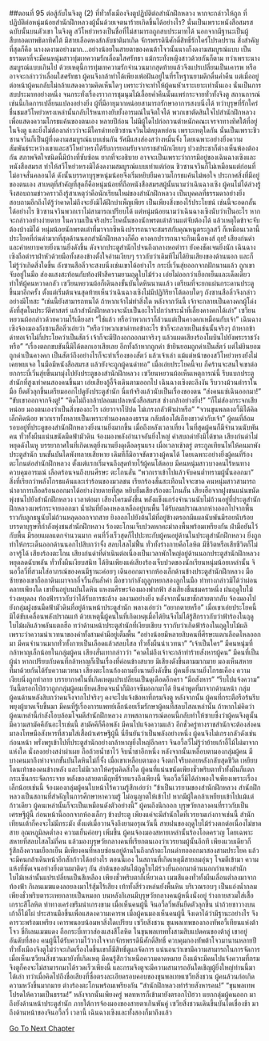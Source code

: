 ##ตอนที่ 95 ต่อสู้กับในจิงตู (2)
ที่ทั่วทั้งเมืองจิงตูปฏิบัติต่อสำนักฝึกหลวง หากจะกล่าวให้ถูก ที่ปฏิบัติต่อหนุ่มน้อยสำนักฝึกหลวงผู้นั้นด้วยเจตนาร้ายเกิดขึ้นได้อย่างไร? นั่นเป็นเพราะหนังสือสมรสฉบับนั้นบนตัวเขา
ในจิงตู สวีโหย่วหรงเป็นชื่อที่ไม่สามารถถูกสบประมาทได้
นอกจากมีฐานะเป็นผู้สืบทอดเทพธิดาทิศใต้ มีสายเลือดหงส์กลับชาติมาเกิด จักรพรรดินีศักดิ์สิทธิ์รักใคร่โปรดปราน สิ่งสำคัญที่สุดก็คือ นางงดงามอย่างมาก...อย่างน้อยในสายตาของคนต้าโจวนั้นนางก็งดงามสมบูรณ์แบบ เป็นธรรมดาที่จะมีคนหนุ่มสาวทุ่มเทความรักเลื่อมใสศรัทธา แม้กระทั่งหญิงสาวด้วยกันก็ตาม
ทว่าเพราะนางสมบูรณ์แบบเกินไป ด้วยเหตุนี้การทุ่มเทความรักจำนวนมากสุดท้ายแล้วจึงแปรเปลี่ยนเป็นเคารพ หรืออาจจะกล่าวว่าเลื่อมใสศรัทธา ผู้คนจึงกล้าทำได้เพียงเพ้อฝันอยู่ในที่รโหฐานยามดึกดื่นค่ำคืน แต่เมื่ออยู่ต่อหน้าผู้คนกลับไม่กล้าแสดงความคิดเห็นใดๆ เพราะว่าจะทำให้ผู้คนหัวเราะเยาะเท่านั้นเอง
นั่นเป็นการสบประมาทอย่างหนึ่ง
จนกระทั่งเรื่องราวการชุมนุมไม้เลื้อยค่ำคืนนั้นแพร่กระจายทั่วทั้งจิงตู สถานการณ์เช่นนี้เกิดการเปลี่ยนแปลงอย่างยิ่ง ผู้ที่มีอายุมากหน่อยสามารถรักษาอาการสงบนิ่งได้ ทว่าบุรุษที่รักใคร่ชื่นชมสวีโหย่วหรงเหล่านั้นกลับไร้หนทางยับยั้งอารมณ์ในจิตใจได้ พวกเขาตัดสินใจไปสำนักฝึกหลวงเพื่อแสดงความโกรธแค้นของตนเอง
หลายปีก่อน ไม่มีผู้ใดไปก่อกวนตำหนักคณะเจรจาทางทิศใต้ที่อยู่ในจิงตู และยิ่งไม่ต้องกล่าวว่าจะมีใครด่าทอชิวซานจวินไม่หยุดหย่อน เพราะเหตุใดกัน นั่นเป็นเพราะชิวซานจวินก็เป็นผู้ที่งดงามสมบูรณ์แบบเช่นกัน รัศมีแสงส่องสว่างหมื่นจั้ง โดยเฉพาะอย่างยิ่งความสัมพันธ์ระหว่างเขาและสวีโหย่วหรงได้รับการยอมรับจากราชสำนักเงียบๆ ปวงประชาก็ต่างเห็นพ้องต้องกัน
สภาพจิตใจชนิดนี้มีบ้างที่ซับซ้อน ยากที่จะอธิบาย อาจจะเป็นเพราะว่าการมีอยู่ของเฉินฉางเซิงและหนังสือสมรส ทำให้สวีโหย่วหรงมิได้งดงามสมบูรณ์แบบเท่าแต่ก่อน ชิวซานจวินก็ไม่เหมือนแต่ก่อนที่ไม่อาจสั่นคลอนได้ ดังนั้นบรรดาบุรุษหนุ่มน้อยจึงเริ่มหยิบยืมความโกรธแค้นไม่พอใจ ประกาศสิ่งที่มีอยู่ของตนเอง
สาเหตุที่สำคัญที่สุดก็คือหนุ่มน้อยที่ถือหนังสือสมรสผู้นั้นนามว่าเฉินฉางเซิง ผู้คนไม่ได้ล่วงรู้ จึงสอบถามข่าวคราวถึงรู้สาเหตุว่าคือนักเรียนใหม่ของสำนักฝึกหลวง เป็นบุคคลที่ธรรมดาอย่างยิ่ง สอบถามอีกถึงได้รู้ว่าคาดไม่ถึงจะยังมิได้ฝึกบำเพ็ญเพียร เป็นเพียงสิ่งของไร้ประโยชน์
เช่นนี้จะอดกลั้นได้อย่างไร ชิวซานจวินพวกเราไม่สามารถเปรียบได้ แต่หนุ่มน้อยนามว่าเฉินฉางเซิงนับว่าเป็นอะไร
หากจะกล่าวอย่างง่ายดาย ในความเป็นจริงประโยคนั้นของนักพรตเต๋าล้วนแต่จับต้องได้ แล้วเหตุใดข้าจะจับต้องบ้างมิได้
หนุ่มน้อยนักพรตเต๋าที่มาจากซีหนิงปรารถนาจะสมรสกับคุณหนูตระกูลสวี
ก็เหมือนเวลานี้ประโยคที่ก่นด่ามากที่สุดด้านนอกสำนักฝึกหลวงก็คือ คางคกปรารถนาจะกินเนื้อหงส์
ถุย!
เสียงก่นด่าและคำหยาบคายยิ่งนานยิ่งดังขึ้น ดังจากประตูสำนักไปจนถึงกลางหอตำรา ยังคงชัดเจนยิ่งนัก
เฉินฉางเซิงถือตำราฝ่าหัวด้วยมือทั้งสองข้างตั้งใจอ่านเงียบๆ ราวกับว่าเดิมทีไม่ได้ยินเสียงของด้านนอก และก็ไม่รู้ว่าเกิดสิ่งใดขึ้น
ถังซานสือลิ่วจะสงบนิ่งเช่นเขาได้อย่างไร กระบี่เวิ่นสุ่ยออกจากฝักนานแล้ว ถูกเขาจับอยู่ในมือ ส่องแสงสะท้อนกับท้องฟ้าสีครามยามฤดูใบไม้ร่วง เอ่ยไม่ออกว่าเยือกเย็นและเด็ดเดี่ยวทำให้ผู้คนหวาดกลัว
เซวียนหยวนผ้อก็เดินลงขั้นบันไดหินนานแล้ว เตรียมที่จะยกแผ่นกระดานประตูขึ้นมาอีกครั้ง
ตั้งแต่เริ่มต้นจนสุดท้ายเห็นว่าเฉินฉางเซิงไม่มีปฏิกิริยาโต้ตอบใดๆ ถังซานสือลิ่วจึงกล่าวอย่างมีโทสะ “เช่นนี้ยังสามารถทนได้ ถ้าหากเจ้าไม่ทำสิ่งใด หลังจากวันนี้ เจ้าจะกลายเป็นคางคกผู้โด่งดังที่สุดในประวัติศาสตร์ แล้วสำนักฝึกหลวงจะนับเป็นอะไรไปกว่าสระน้ำที่เลี้ยงคางคกได้เล่า”
เซวียนหยวนผ้อกล่าวด้วยความไร้เดียงสา “ใช่แล้ว หรือว่าพวกเราก็ล้วนแต่เป็นคางคกเหมือนกับเจ้า”
เฉินฉางเซิงจ้องมองถังซานสือลิ่วเอ่ยว่า “หรือว่าพวกเขาด่าทอข้าอะไร ข้าก็จะกลายเป็นเช่นนั้นจริงๆ ถ้าหากข้าด่าทอเจ้าไม่กี่ประโยคว่าเป็นสัตว์ เจ้าก็จะมีปีกงอกออกมาจริงๆ แล้วแผดเสียงร้องโผบินไปยังพระราชวังหรือ”
“เรื่องตลกขบขันนี้มิได้ตลกเอาเสียเลย อีกทั้งถ้าหากถูกด่า ข้ายินยอมถูกด่าเป็นสัตว์ แต่ไม่ยินยอมถูกด่าเป็นคางคก เป็นสัตว์ถึงอย่างไรก็จะทำเรื่องของสัตว์ แล้วเจ้าเล่า แม้แต่หน้าของสวีโหย่วหรงยังไม่เคยพบเจอ ในมือมีหนังสือสมรส แล้วยังจะถูกผู้คนด่าทอ”
เมื่อเอ่ยประโยคนี้จบ ก็คร้านจะสนใจเขาต่อ ยกกระบี่เวิ่นสุ่ยขึ้นมามุ่งไปยังประตูของสำนักฝึกหลวง
เซวียนหยวนผ้อเห็นเหตุการณ์นี้ รีบแบกประตูสำนักที่สูงเท่าคนสองคนขึ้นมา เอ่ยเสียงอู้อี้จึงเดินตามออกไป
เฉินฉางเซิงตะลึงงัน รีบวางม้วนตำราในมือ ยืดตัวลุกขึ้นเตรียมออกไปดูยังประตูสำนัก นี่แท้จริงแล้วนับเป็นเรื่องของตน
“ส่งคนแซ่เฉินออกมา!”
“ขับเขาออกจากจิงตู!”
“คิดไม่ถึงกล้าปลอมแปลงหนังสือสมรส ช่างกล้าอย่างยิ่ง!”
“ก็ไม่ส่องกระจกเสียหน่อย มองตนเองว่าเป็นสิ่งของอะไร เอ่ยวาจาโป้ปด ไม่เกรงกลัวฟ้าผ่าหรือ”
“จวนขุนพลตงอวี้มิได้คิดเล็กคิดน้อย พวกเราทั้งหลายเป็นเพราะทำนองคลองธรรม กลับต้องโต้เถียงขาวดำกับเจ้า”
ผู้คนที่ล้อมรอบอยู่ที่ประตูของสำนักฝึกหลวงยิ่งนานยิ่งมากขึ้น เมื่อถึงหลังเวลาเที่ยง ในที่สุดผู้คนก็มีจำนวนนับพันคน ทั่วทั้งผืนแน่นขนัดมืดฟ้ามัวดิน จ้องมองพลังอำนาจอันยิ่งใหญ่ คำสบถด่ายังมิได้ขาด เสียงก่นด่าไม่หยุดดังในหู บรรยากาศในที่เกิดเหตุยิ่งนานยิ่งดุเดือดรุนแรง
เมื่อเวลาเช้าตรู่ ตระกูลเทียนไห่ให้คนมาพังประตูสำนัก บนขั้นบันไดพังทลายเสียหาย เดิมทีก็มิอาจขัดขวางผู้คนได้ โดยเฉพาะอย่างยิ่งผู้คนที่ร้องตะโกนต่อสำนักฝึกหลวง ตั้งแต่แรกเริ่มจนถึงสุดท้ายไร้ผู้คนโต้ตอบ มีคนหนุ่มสาวบางคนไร้หนทางควบคุมอารมณ์ เลือดร้อนจนถึงบนศีรษะ ตะโกนลั่น “พวกเราเข้าไปแล้วจับคนต่ำทรามผู้นั้นออกมา”
สิ่งที่เรียกว่าพลังโกรธแค้นและเร่าร้อนของมวลชน เรียกร้องสั่นสะเทือนใจจะขาด คนหนุ่มสาวสามารถนำอาการเลือดร้อนออกมาได้อย่างง่ายดายที่สุด หยิบยืมเสียงร้องตะโกนลั่น เสียงฮือจากฝูงชนแน่นขนัดพุ่งชนไปยังสำนักฝึกหลวง
เวลาต่อมา เสียงโครมดังขึ้น
พลังแข็งแกร่งจำนวนนับไม่ถ้วนอยู่ที่ประตูสำนักฝึกหลวงแพร่กระจายออกมา
น้ำฝนที่ยังคงหลงเหลืออยู่บนพื้น ได้รับลมปราณลากห่างออกไปจากพื้น ราวกับลูกธนูนับไม่ถ้วนหลุดออกจากสาย ยิงออกไปยังต้นไม้ที่อยู่ข้างตรอกมีแผลนับพันมีรอยนับร้อย
บรรดาบุรุษที่กำลังพุ่งชนสำนักฝึกหลวง ร้องตะโกนเจ็บปวดหกคะมำลงพื้นพร้อมเพรียงกัน ฝ่ามือยันไว้กับพื้น มีรอยแผลแตกจำนวนมาก คนที่วิ่งเร็วสุดก็ไปปะทะกับผู้คนอยู่ด้านในประตูสำนักฝึกหลวง ยิ่งถูกทำให้กระเด็นออกด้านนอกไปสิบกว่าจั้ง สลบไสลไม่ฟื้น ทั่วทั้งร่างกายคือโลหิต มีชีวิตหรือเสียชีวิตก็ไม่อาจรู้ได้
เสียงร้องตะโกน เสียงก่นด่าที่ดำเนินต่อเนื่องเป็นเวลาพักใหญ่อยู่ด้านนอกประตูสำนักฝึกหลวงหยุดลดฉับพลัน
ทั่วทั้งผืนเงียบสนิท ได้ยินเพียงแค่เสียงร้องเจ็บปวดของนักเรียนหนุ่มน้อยเหล่านั้น
จินอวี้ลวี่ที่สวมใส่อาภรณ์ของคนมีฐานะค่อยๆ เดินออกมาจากห้องเล็กด้านข้างประตูสำนักฝึกหลวง
มือซ้ายของเขาถือกาดินเผาจากอี๋จวิ้นอันล้ำค่า มือขวากำลังถูลูกหยกสองลูกในมือ ท่าทางกล่าวมิได้ว่าผ่อนคลายเพียงใด
เขายืนอยู่บนบันไดหิน แหงนศีรษะจ้องมองฟากฟ้า ส่งเสียงชื่นชมคราหนึ่ง
ฝนฤดูใบไม้ร่วงหยุดลง ท้องฟ้าราวกับว่าได้รับการชะล้าง งดงามอย่างยิ่ง
หลังจากนั้นเขาชักสายตากลับ จ้องมองไปยังกลุ่มฝูงชนมืดฟ้ามัวดินที่อยู่ด้านหน้าประตูสำนัก พลางเอ่ยว่า “อยากตายหรือ”
เมื่อเขาเอ่ยประโยคนี้มิได้ขับเคลื่อนพลังปราณแท้ ด้วยเหตุนี้ผู้คนในที่เกิดเหตุเมื่อได้ยินจึงไม่ได้รู้สึกราวกับว่าฟ้าร้องในฤดูใบไม้ผลิแล้วพลันแตกฮือ ทว่าด้านหน้าประตูสำนักที่เงียบเชียบ ราวกับว่าเกิดฟ้าร้องในฤดูใบไม้ผลิ เพราะว่าความน่าเวทนาของคำทั้งสามคำมีอยู่เต็มพื้น
“อย่างน้อยมีหลายสิบคนที่ศีรษะแตกเลือดไหลออกมา มีคนจำนวนมากทั่วทั้งกายเป็นเลือดแล้วสลบไสล ทั่วทั้งผืนน่าเวทนา”
“เจ้าเป็นใคร”
มีคนหนุ่มที่กล้าหาญเล็กน้อยในกลุ่มผู้คน เสียงสั่นเทากล่าวว่า “คาดไม่ถึงเจ้าจะกล้าทำร้ายสังหารผู้คน”
มีคนที่เป็นผู้นำ หากเปรียบกับคนที่กล้าหาญก็เป็นเรื่องที่ค่อนข้างสบาย มีเสียงดังขึ้นตามมากมาย มองเห็นสหายที่มาด้วยกันได้รับความเวทนา เสียงตะโกนก้องถามยิ่งนานยิ่งดังขึ้น ผู้คนยิ่งนานยิ่งโกรธเคือง ความเงียบนิ่งถูกทำลาย บรรยากาศในที่เกิดเหตุแปรเปลี่ยนเป็นดุเดือดอีกครา
“มือสังหาร”
“รีบไปแจ้งความ”
วันนี้ตรอกไป่ฮวาถูกกลุ่มผู้คนเบียดเสียดจนน้ำก็มิอาจซึมออกมาได้ ยินคำพูดที่มาจากด้านหน้า กลุ่มผู้คนด้านหลังสิบกว่าคนจึงจากไปจริงๆ คงจะไปแจ้งข้อหาที่กรมจิงตู หลังจากนั้น ผู้คนที่กระตือรือร้นรีบพยุงผู้บาดเจ็บขึ้นมา มีคนที่รู้เรื่องการแพทย์เล็กน้อยเริ่มรักษาผู้คนที่สลบไสลเหล่านั้น
ถ้าหากไม่คิดว่าผู้คนเหล่านี้กำลังโอบล้อมโจมตีสำนักฝึกหลวง ภาพสถานการณ์ตอนนี้กลับทำให้ซาบซึ้งว่าผู้คนจิงตูนั้นมีความสามัคคีกันอะไรเช่นนี้
สามัคคีก็คือพลัง มีคนไปแจ้งความแล้ว อีกชั่วครู่ทางราชสำนักจะต้องส่งคนมาลงโทษมือสังหารที่สวมใส่เสื้อผ้าเศรษฐีผู้นี้ นี่ยืนยันว่าเป็นพลังอย่างหนึ่ง ผู้คนจึงไม่เกรงกลัวดังเช่นก่อนหน้า พรั่งพรูเข้าไปที่ประตูสำนักอย่างกล้าหาญยิ่งใหญ่อีกครา
จินอวี้ลวี่ไม่รู้ว่าย้ายเก้าอี้ไม้ไผ่มาจากแห่งใด นั่งลงอย่างสง่าผ่าเผย ถือถ้วยน้ำชาไว้ จิบน้ำชาอึกหนึ่ง หลังจากนั้นเหลือบตามองกลุ่มผู้คน
มีบางคนมาถึงห่างจากขั้นบันไดหินไม่กี่จั้ง เมื่อเขาเหลือบตามอง จึงตกใจรีบถอยหลังกลับสุดชีวิต เหยียบโดนเท้าของคนข้างหลัง และไม่มีเวลาให้ครุ่นคิดสิ่งใด ผู้คนที่แน่นขนัดเพียงชั่วพริบตาทั่วทั้งผืนก็แตกกระเซ็นกระจัดกระจาย
พลังของสายตามีฤทธิ์ร้ายแรงถึงเพียงนี้
จินอวี้ลวี่มิได้ลำพองใจเพียงเพราะเรื่องเล็กน้อยเช่นนี้ จ้องมองกลุ่มผู้คนใบหน้าไร้ความรู้สึกเอ่ยว่า “ข้าเป็นเวรยามของสำนักฝึกหลวง สำนักฝึกหลวงเป็นสถานที่สำคัญในการศึกษาหาความรู้ ไม่อนุญาตให้เข้าไป หากมีผู้ใดกล้าเหยียบเข้าไปแม้แต่ก้าวเดียว ผู้คนเหล่านั้นก็จะเป็นเหมือนดังตัวอย่างนี้”
ผู้คนถึงนึกออก บุรุษวัยกลางคนที่ราวกับเป็นเศรษฐีผู้นี้ ก่อนหน้านี้ออกจากห้องเล็กๆ ข้างประตู
เพียงแค่จะมีสำนักใดที่เวรยามเก่งกาจเช่นนี้ สำนักเทียนเต้าก็คงจะไม่มีกระมัง
ตั้งแต่เมื่อวานจึงถึงยามอรุณวันนี้ สายฝนของฤดูใบไม้ร่วงตกต่อเนื่องไม่ขาดสาย อุณหภูมิลดต่ำลง ความเย็นค่อยๆ เพิ่มขึ้น
ผู้คนจ้องมองสหายเหล่านั้นร้องโอดครวญ โดยเฉพาะสหายที่สลบไสลไม่กี่คน แล้วมองบุรุษวัยกลางคนที่เรียกตนเองว่าเวรยามผู้นั้นอีกที เพียงแวบเดียวก็รู้สึกถึงความเยือกเย็น มีเพียงคนที่หลบซ่อนอยู่ด้านในถึงกล้าตะโกนด่าทอออกมาสองสามประโยค แล้วจะมีคนกล้าเดินหน้าอีกสักก้าวได้อย่างไร
ตอนนี้เอง ในสถานที่เกิดเหตุมีสายลมอุ่นๆ โจมตีเข้ามา ความแห้งที่ชัดเจนอย่างยิ่งตามมาติดๆ กัน
ลำต้นของต้นไม้ฤดูใบไม้ร่วงยื่นออกมาด้านนอกกำแพงสำนัก ใบไม้เหล่านั้นแปรเปลี่ยนเป็นสีเหลือง เพียงชั่วพริบตาก็เหี่ยวเฉา
เมฆสีแดงทั่วทั้งผืนเลื่อนต่ำลงมาจากท้องฟ้า
กิเลนเมฆแดงลอยลงมาไร้สุ้มไร้เสียง เท้าทั้งสี่ร่วงหล่นยังพื้นหิน บริเวณรอบๆ เป็นแอ่งน้ำกลม เพียงชั่วพริบตาระเหยกลายเป็นหมอก
บนหลังกิเลนมีบุรุษวัยกลางคนผู้หนึ่งนั่งอยู่ ร่างกายสวมใส่เสื้อเกราะสีโลหิต ท่าทางเคร่งขรึมน่าเกรงขาม
เมื่อเห็นคนผู้นี้ จินอวี้ลวี่พลันยืดตัวลุกขึ้น นำถ้วยชาวางบนเก้าอี้ไม้ไผ่ ประสานมือขึ้นเพื่อแสดงความเคารพ
เมื่อผู้คนมองเห็นคนผู้นี้ จึงเดาได้ว่ามีฐานะอย่างไร จึงคารวะพร้อมเพรียง เคารพนอบน้อมหาสิ่งใดเปรียบ
เซวียสิ่งชวน ขุนพลเทพของกองทัพอวี้เทียนแห่งต้าโจว ขี่กิเลนเมฆแดง ถือกระบี่เทวาส่องแสงสีโลหิต
ในขุนพลเทพทั้งสามสิบแปดคนของต้าลู่ เขาอยู่อันดับที่สอง
คนผู้นี้ได้รับความไว้วางใจจากจักรพรรดินีศักดิ์สิทธิ์ ควบคุมกองทัพต้าโจวมานานหลายปี ทั่วทั้งเมืองจิงตูไม่ว่าจะเกิดเรื่องใดขึ้นเขาก็มีสิทธิ์ดูแลจัดการ แน่นอนว่าเขามีความสามารถในการจัดการ
เมื่อเห็นเซวียนสิ่งชวนมายังที่เกิดเหตุ มีคนรู้สึกว่าเหนือความคาดหมาย ถึงแม้จะมีคนไปแจ้งความที่กรมจิงตูก็คงจะไม่สามารถมาได้รวดเร็วเพียงนี้ และกรมจิงตูจะมีความสามารถอันใดเชิญผู้ยิ่งใหญ่ท่านนี้มาได้เล่า
ทว่าเมื่อคิดไปถึงชื่อเสียงที่ซื่อตรงละเอียดรอบคอบของขุนพลเทพเซวียสิ่งชวน ผู้คนล้วนก่อเกิดความหวังขึ้นมากมาย ต่างร้องตะโกนพร้อมเพรียงกัน
“สำนักฝึกหลวงทำร้ายสังหารคน!”
“ขุนพลเทพโปรดให้ความเป็นธรรม!”
หลังจากนั้นเพียงครู่ พลทหารก็เข้ามายังตรอกไป่ฮวา แยกกลุ่มผู้คนออก มาถึงยังด้านหน้าประตูสำนัก
ภายใต้การจ้องมองของสายตาเกินพันคู่ เซวียสิ่งชวนเดินขึ้นบันไดเชื่องช้า มาถึงด้านหน้าของจินอวี้ลวี่
เวลานี้ เฉินฉางเซิงและทั้งสองก็มาถึงแล้ว




[Go To Next Chapter]( ./97.md)